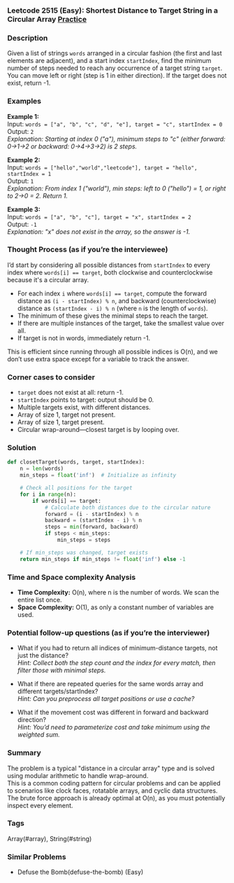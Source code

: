 ### Leetcode 2515 (Easy): Shortest Distance to Target String in a Circular Array [Practice](https://leetcode.com/problems/shortest-distance-to-target-string-in-a-circular-array)

### Description  
Given a list of strings `words` arranged in a circular fashion (the first and last elements are adjacent), and a start index `startIndex`, find the minimum number of steps needed to reach any occurrence of a target string `target`.  
You can move left or right (step is 1 in either direction). If the target does not exist, return -1.

### Examples  

**Example 1:**  
Input: `words = ["a", "b", "c", "d", "e"], target = "c", startIndex = 0`  
Output: `2`  
*Explanation: Starting at index 0 ("a"), minimum steps to "c" (either forward: 0→1→2 or backward: 0→4→3→2) is 2 steps.*

**Example 2:**  
Input: `words = ["hello","world","leetcode"], target = "hello", startIndex = 1`  
Output: `1`  
*Explanation: From index 1 ("world"), min steps: left to 0 ("hello") = 1, or right to 2→0 = 2. Return 1.*

**Example 3:**  
Input: `words = ["a", "b", "c"], target = "x", startIndex = 2`  
Output: `-1`  
*Explanation: "x" does not exist in the array, so the answer is -1.*

### Thought Process (as if you’re the interviewee)  
I’d start by considering all possible distances from `startIndex` to every index where `words[i] == target`, both clockwise and counterclockwise because it's a circular array.  
- For each index `i` where `words[i] == target`, compute the forward distance as `(i - startIndex) % n`, and backward (counterclockwise) distance as `(startIndex - i) % n` (where `n` is the length of `words`).  
- The minimum of these gives the minimal steps to reach the target.  
- If there are multiple instances of the target, take the smallest value over all.  
- If target is not in words, immediately return -1.

This is efficient since running through all possible indices is O(n), and we don’t use extra space except for a variable to track the answer.

### Corner cases to consider  
- `target` does not exist at all: return -1.
- `startIndex` points to target: output should be 0.
- Multiple targets exist, with different distances.
- Array of size 1, target not present.
- Array of size 1, target present.
- Circular wrap-around—closest target is by looping over.

### Solution

```python
def closetTarget(words, target, startIndex):
    n = len(words)
    min_steps = float('inf')  # Initialize as infinity

    # Check all positions for the target
    for i in range(n):
        if words[i] == target:
            # Calculate both distances due to the circular nature
            forward = (i - startIndex) % n
            backward = (startIndex - i) % n
            steps = min(forward, backward)
            if steps < min_steps:
                min_steps = steps

    # If min_steps was changed, target exists
    return min_steps if min_steps != float('inf') else -1
```

### Time and Space complexity Analysis  

- **Time Complexity:** O(n), where n is the number of words. We scan the entire list once.
- **Space Complexity:** O(1), as only a constant number of variables are used.

### Potential follow-up questions (as if you’re the interviewer)  

- What if you had to return all indices of minimum-distance targets, not just the distance?  
  *Hint: Collect both the step count and the index for every match, then filter those with minimal steps.*

- What if there are repeated queries for the same words array and different targets/startIndex?  
  *Hint: Can you preprocess all target positions or use a cache?*

- What if the movement cost was different in forward and backward direction?  
  *Hint: You’d need to parameterize cost and take minimum using the weighted sum.*

### Summary
The problem is a typical "distance in a circular array" type and is solved using modular arithmetic to handle wrap-around.  
This is a common coding pattern for circular problems and can be applied to scenarios like clock faces, rotatable arrays, and cyclic data structures. The brute force approach is already optimal at O(n), as you must potentially inspect every element.

### Tags
Array(#array), String(#string)

### Similar Problems
- Defuse the Bomb(defuse-the-bomb) (Easy)